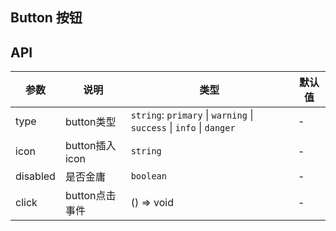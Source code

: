 ## Button 按钮

<ClientOnly>
  <xo-button/>
</ClientOnly>

## API
|参数|说明|类型|默认值|
|---|---|---|---|
|type|button类型|`string`: `primary` \| `warning` \| `success` \| `info` \| `danger` |-|
|icon|button插入icon|`string`|-|
|disabled|是否金庸|`boolean`|-|
|click|button点击事件|() => void|-|

